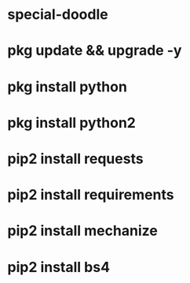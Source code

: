 # special-doodle
# pkg update && upgrade -y
# pkg install python
# pkg install python2
# pip2 install requests
# pip2 install requirements
# pip2 install mechanize
# pip2 install bs4
# 
